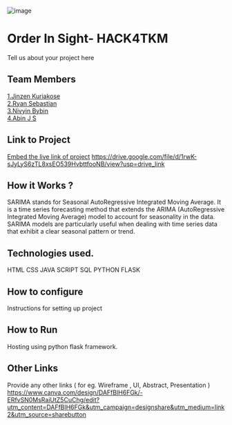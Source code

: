 ![image](HACK4TKM.jpeg)


# Order In Sight- HACK4TKM
Tell us about your project here

## Team Members
[1.Jinzen Kuriakose](jinzen001)   
[2.Ryan Sebastian](ryanSebastian)   
[3.Nivyin Bybin](nivyinpb)   
[4.Abin J S](Abin-123)   

## Link to Project
[Embed the live link of project](live_link)
https://drive.google.com/file/d/1rwK-sJyLyS6zTL8xsEO539HvbttfooNB/view?usp=drive_link

## How it Works ?

SARIMA stands for Seasonal AutoRegressive Integrated Moving Average. It is a time series forecasting method that extends the ARIMA (AutoRegressive Integrated Moving Average) model to account for seasonality in the data. SARIMA models are particularly useful when dealing with time series data that exhibit a clear seasonal pattern or trend.
## Technologies used.
HTML CSS JAVA SCRIPT SQL PYTHON FLASK

## How to configure
Instructions for setting up project

## How to Run
Hosting using python flask framework.

## Other Links
Provide any other links ( for eg. Wireframe , UI, Abstract, Presentation )
https://www.canva.com/design/DAFfBlH6FGk/-ERfvSN0MsRaiUtZ5CuChg/edit?utm_content=DAFfBlH6FGk&utm_campaign=designshare&utm_medium=link2&utm_source=sharebutton
